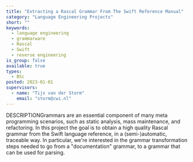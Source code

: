 ```yaml
---
title: "Extracting a Rascal Grammar From The Swift Reference Manual"
category: "Language Engineering Projects"
short: ""
keywords:
  - language engineering
  - grammarware
  - Rascal
  - Swift
  - reverse engineering
is_group: false
available: true
types:
  - BSc
posted: 2023-01-01
supervisors:
  - name: "Tijs van der Storm"
    email: "storm@cwi.nl"
---
```


DESCRIPTIONGrammars are an essential component of many meta programming scenarios, such as static analysis, mass maintenance, and refactoring. In this project the goal is to obtain a high quality Rascal grammar from the Swift language reference, in a (semi-)automatic, traceable way. In particular, we're interested in the grammar transformation steps needed to go from a "documentation" grammar, to a grammar that can be used for parsing.
